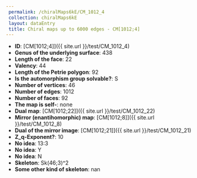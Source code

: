 ```yaml
--- 
 permalink: /chiralMaps6kE/CM_1012_4 
 collection: chiralMaps6kE
 layout: dataEntry
 title: Chiral maps up to 6000 edges - CM[1012;4]
---
```


- **ID**: [CM[1012;4]]({{ site.url }}/test/CM_1012_4)
- **Genus of the underlying surface**: 438
- **Length of the face**: 22
- **Valency**: 44
- **Length of the Petrie polygon**: 92
- **Is the automorphism group solvable?**: S
- **Number of vertices**: 46
- **Number of edges**: 1012
- **Number of faces**: 92
- **The map is self-**: none
- **Dual map**: [CM[1012;22]]({{ site.url }}/test/CM_1012_22)
- **Mirror (enantihomorphic) map**: [CM[1012;8]]({{ site.url }}/test/CM_1012_8)
- **Dual of the mirror image**: [CM[1012;21]]({{ site.url }}/test/CM_1012_21)
- **Z_q-Exponent?**: 10
- **No idea**:  13:3
- **No idea**: Y
- **No idea**: N
- **Skeleton**: Sk(46;3)^2
- **Some other kind of skeleton**: nan
